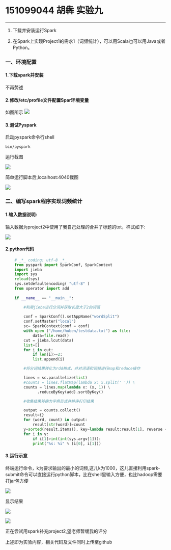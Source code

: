 # 151099044 胡犇 实验九

------
1. 下载并安装运行Spark

2. 在Spark上实现Project1的需求1（词频统计），可以用Scala也可以用Java或者Python。

### 一、环境配置
#### 1.下载spark并安装
不再赘述

#### 2.修改/etc/profile文件配置Spar环境变量
如图所示
![](https://i.imgur.com/5DgxvSt.png)

#### 3.测试Pyspark
启动pyspark命令行shell
```linux
bin/pyspark
```
运行截图

![](https://i.imgur.com/D5cVB6M.png)

简单运行脚本后,localhost:4040截图

![](https://i.imgur.com/MljnFuH.png)

### 二、编写spark程序实现词频统计
#### 1.输入数据说明:
输入数据为project2中使用了我自己处理的合并了标题的txt，样式如下:

![](https://i.imgur.com/dJfEFKG.png)


#### 2.python代码
```python
	# _*_ coding: utf-8 _*_
	from pyspark import SparkConf, SparkContext  
	import jieba
	import sys
	reload(sys)
	sys.setdefaultencoding( "utf-8" )
	from operator import add
	
	if __name__ == "__main__":

		#利用jieba进行分词并获取长度大于2的词语
	
		conf = SparkConf().setAppName("wordSplit")  
		conf.setMaster("local")  
		sc= SparkContext(conf = conf)  
		with open ("/home/huben/testdata.txt") as file:
		    data=file.read()
		cut = jieba.lcut(data)
		list=[]
		for i in cut:
		    if len(i)>=2:
			list.append(i)

		#将分词结果转化为rdd格式，并对词语和词频进行map和reduce操作

		lines = sc.parallelize(list)
		#counts = lines.flatMap(lambda x: x.split(' ')) \
		counts = lines.map(lambda x: (x, 1)) \
			  .reduceByKey(add).sortByKey()

		#收集结果转换为字典形式并排序打印结果

		output = counts.collect()
		result={}
		for (word, count) in output:
		    result[str(word)]=count
		y=sorted(result.items(), key=lambda result:result[1], reverse = True)
		for i in y:
		    if i[1]>int(int(sys.argv[1])):
			print("%s: %i" % (i[0], i[1]))
```

#### 3.运行示意
终端运行命令，k为要求输出的最小的词频,这儿k为1000，这儿直接利用spark-submit命令可以直接运行python脚本，比在shell里输入方便，也比hadoop需要打jar包方便

![](https://i.imgur.com/PaT2rJk.png)

显示结果

![](https://i.imgur.com/R2E8Sgz.png)

![](https://i.imgur.com/3LdSuFs.png)

正在尝试用spark补充project2,望老师暂缓我的评分

上述即为实验内容，相关代码及文件同时上传至github
